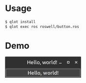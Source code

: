 # Usage

```
$ qlot install
$ qlot exec ros roswell/button.ros
```

# Demo

![button](https://github.com/fireflower0/kani/blob/master/examples/button/pic/button.png)

